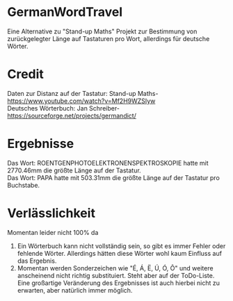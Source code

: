 # GermanWordTravel
 Eine Alternative zu "Stand-up Maths" Projekt zur Bestimmung von zurückgelegter Länge auf Tastaturen pro Wort, allerdings für deutsche Wörter.
 
# Credit
 Daten zur Distanz auf der Tastatur: Stand-up Maths- https://www.youtube.com/watch?v=Mf2H9WZSIyw <br>
 Deutsches Wörterbuch: Jan Schreiber- https://sourceforge.net/projects/germandict/

# Ergebnisse
 Das Wort: ROENTGENPHOTOELEKTRONENSPEKTROSKOPIE hatte mit 2770.46mm die größte Länge auf der Tastatur. <br>
 Das Wort: PAPA hatte mit 503.31mm die größte Länge auf der Tastatur pro Buchstabe.
 
# Verlässlichkeit
 Momentan leider nicht 100% da
  1. Ein Wörterbuch kann nicht vollständig sein, so gibt es immer Fehler oder fehlende Wörter. Allerdings hätten diese Wörter wohl kaum Einfluss auf das Ergebnis.
  2. Momentan werden Sonderzeichen wie "É, Á, Ë, Ú, Ó, Ô" und weitere anscheinend nicht richtig substituiert. Steht aber auf der ToDo-Liste. Eine großartige Veränderung des Ergebnisses ist auch hierbei nicht zu erwarten, aber natürlich immer möglich.
